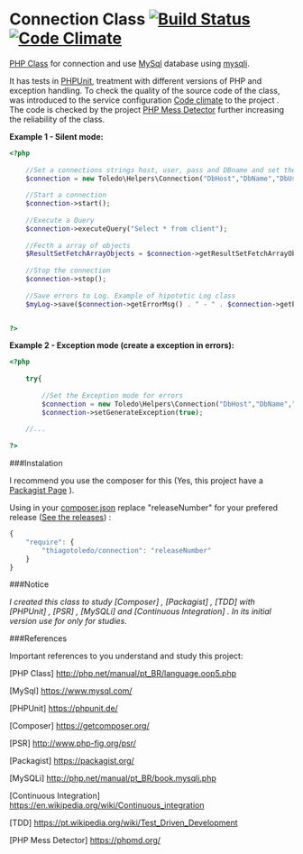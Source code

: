 # Connection Class  [![Build Status](https://travis-ci.org/ThiagoToledoPHP/Connection.svg?branch=master)](https://travis-ci.org/ThiagoToledoPHP/Connection)  [![Code Climate](https://codeclimate.com/github/ThiagoToledoPHP/Connection/badges/gpa.svg)](https://codeclimate.com/github/ThiagoToledoPHP/Connection)
[PHP Class](http://php.net/manual/pt_BR/language.oop5.php) for connection and use [MySql](https://www.mysql.com/) database using [mysqli](http://php.net/manual/pt_BR/book.mysqli.php).

It has tests in [PHPUnit](https://phpunit.de/), treatment with different versions of PHP and exception handling.
To check the quality of the source code of the class, was introduced to the service configuration [Code climate]( https://codeclimate.com ) to the project .
The code is checked by the project [PHP Mess Detector](https://phpmd.org/) further increasing the reliability of the class.


**Example 1 - Silent mode:**
    
``` php
<?php
        
    //Set a connections strings host, user, pass and DBname and set the Silent mode for errors
    $connection = new Toledo\Helpers\Connection("DbHost","DbName","DbUser","DbPass");
    
    //Start a connection
    $connection->start();
    
    //Execute a Query
    $connection->executeQuery("Select * from client");
    
    //Fecth a array of objects
    $ResultSetFetchArrayObjects = $connection->getResultSetFetchArrayObjects();
    
    //Stop the connection
    $connection->stop();
    
    //Save errors to Log. Example of hipotetic Log class
    $myLog->save($connection->getErrorMsg() . " - " . $connection->getErrorCode());


?>
```

**Example 2 - Exception mode (create a exception in errors):**

``` php
<?php            
    
    try{
    
        //Set the Exception mode for errors
        $connection = new Toledo\Helpers\Connection("DbHost","DbName","DbUser","DbPass");
        $connection->setGenerateException(true);
                        
    //...
    
?>
```
   
    
###Instalation

I recommend you use the composer for this (Yes, this project have a [Packagist Page](https://packagist.org/packages/thiagotoledo/connection) ).

Using in your [composer.json](https://getcomposer.org/doc/01-basic-usage.md#composer-json-project-setup) replace "releaseNumber" for your prefered release ([See the releases](https://github.com/ThiagoToledoPHP/Connection/releases)) :


``` javascript
{
    "require": {
        "thiagotoledo/connection": "releaseNumber"
    }
}
```
    
###Notice
  
_I created this class to study [Composer] , [Packagist] , [TDD] with [PHPUnit] , [PSR] , [MySQLi] and [Continuous Integration] .
        In its initial version use for only for studies._
      
###References

Important references to you understand and study this project:
        
[PHP Class] <http://php.net/manual/pt_BR/language.oop5.php>

[MySql] <https://www.mysql.com/>
        
[PHPUnit] <https://phpunit.de/>

[Composer] <https://getcomposer.org/>

[PSR] <http://www.php-fig.org/psr/>

[Packagist] <https://packagist.org/>

[MySQLi] <http://php.net/manual/pt_BR/book.mysqli.php>

[Continuous Integration] <https://en.wikipedia.org/wiki/Continuous_integration>

[TDD] <https://pt.wikipedia.org/wiki/Test_Driven_Development>

[PHP Mess Detector] <https://phpmd.org/>
